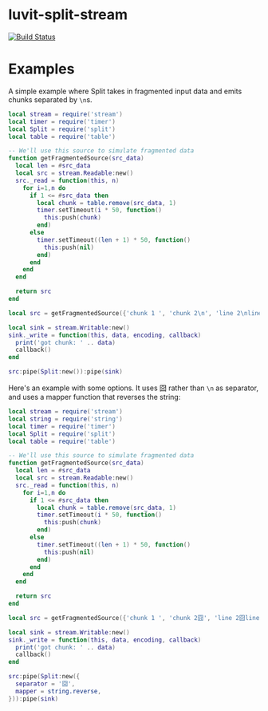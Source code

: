 luvit-split-stream
==================

[![Build Status](https://travis-ci.org/virgo-agent-toolkit/luvit-split-stream.svg?branch=master)](https://travis-ci.org/virgo-agent-toolkit/luvit-split-stream)

# Examples

A simple example where Split takes in fragmented input data and emits chunks separated by `\n`s.

```lua
local stream = require('stream')
local timer = require('timer')
local Split = require('split')
local table = require('table')

-- We'll use this source to simulate fragmented data
function getFragmentedSource(src_data)
  local len = #src_data
  local src = stream.Readable:new()
  src._read = function(this, n)
    for i=1,n do
      if 1 <= #src_data then
        local chunk = table.remove(src_data, 1)
        timer.setTimeout(i * 50, function()
          this:push(chunk)
        end)
      else
        timer.setTimeout((len + 1) * 50, function()
          this:push(nil)
        end)
      end
    end
  end

  return src
end

local src = getFragmentedSource({'chunk 1 ', 'chunk 2\n', 'line 2\nline 3\n'})

local sink = stream.Writable:new()
sink._write = function(this, data, encoding, callback)
  print('got chunk: ' .. data)
  callback()
end

src:pipe(Split:new()):pipe(sink)
```

Here's an example with some options. It uses 囧 rather than `\n` as separator, and uses a mapper function that reverses the string:

```lua
local stream = require('stream')
local string = require('string')
local timer = require('timer')
local Split = require('split')
local table = require('table')

-- We'll use this source to simulate fragmented data
function getFragmentedSource(src_data)
  local len = #src_data
  local src = stream.Readable:new()
  src._read = function(this, n)
    for i=1,n do
      if 1 <= #src_data then
        local chunk = table.remove(src_data, 1)
        timer.setTimeout(i * 50, function()
          this:push(chunk)
        end)
      else
        timer.setTimeout((len + 1) * 50, function()
          this:push(nil)
        end)
      end
    end
  end

  return src
end

local src = getFragmentedSource({'chunk 1 ', 'chunk 2囧', 'line 2囧line 3囧'})

local sink = stream.Writable:new()
sink._write = function(this, data, encoding, callback)
  print('got chunk: ' .. data)
  callback()
end

src:pipe(Split:new({
  separator = '囧',
  mapper = string.reverse,
})):pipe(sink)
```
